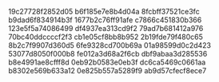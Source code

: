 19c27728f2852d05
b6f185e7e8b4d04a
8fcbff37521ce3fc
b9dad6f834914b3f
1677b2c76ff91afe
c7866c451830b366
123e5f5a74086499
df4937ea313cd9f2
79ad7b681412a976
70bc40ddccccf2f3
cb1e05cf8bb8b952
2b19fde79f480c65
8b2c7f9907d360d5
6fe9328cd700b69a
01a98599d0c2d423
53077d8050f000b8
fe012a3d68a2f6cb
dbf9abaa3d285536
b8e4991ae8cfff8d
0eb92b0583e0eb3f
dc6ca5469c0661aa
b8302e569b633a12
0e825b557a5289f9
ab9d57cfecf8ece7
